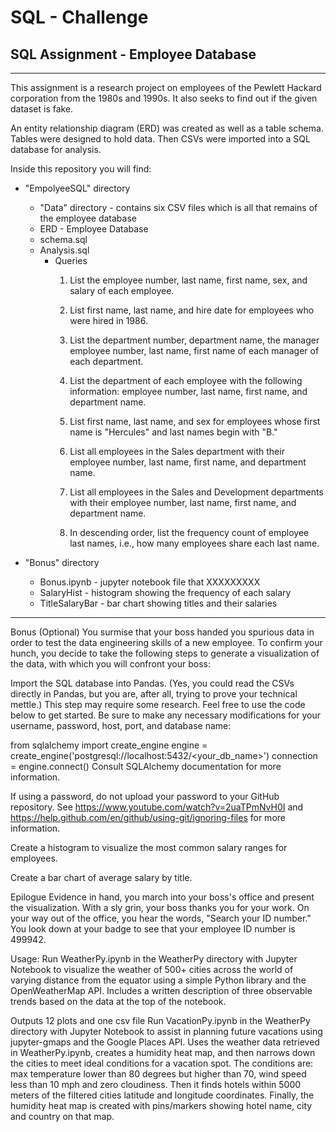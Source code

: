# SQL - Challenge
## SQL Assignment - Employee Database
***

This assignment is a research project on employees of the Pewlett Hackard corporation from the 1980s and 1990s.  It also seeks to find out if the given dataset is fake.

An entity relationship diagram (ERD) was created as well as a table schema.  Tables were designed to hold data.  Then CSVs were imported into a SQL database for analysis.  


Inside this repository you will find:
* "EmpolyeeSQL" directory
    * "Data" directory - contains six CSV files which is all that remains of the employee database
    * ERD - Employee Database
    * schema.sql
    * Analysis.sql
        * Queries    
            1.  List the employee number, last name, first name, sex, and salary of each employee.

            2.  List first name, last name, and hire date for employees who were hired in 1986.

            3.  List the department number, department name, the manager employee number, last name, first name of each manager of each department.

            4.  List the department of each employee with the following information: employee number, last name, first name, and department name.

            4.  List first name, last name, and sex for employees whose first name is "Hercules" and last names begin with "B."

            5.  List all employees in the Sales department with their employee number, last name, first name, and department name.

            6.  List all employees in the Sales and Development departments with their employee number, last name, first name, and department name.

            7.  In descending order, list the frequency count of employee last names, i.e., how many employees share each last name.

* "Bonus" directory
    * Bonus.ipynb - jupyter notebook file that XXXXXXXXX
    * SalaryHist - histogram showing the frequency of each salary
    * TitleSalaryBar - bar chart showing titles and their salaries

***
Bonus (Optional)
You surmise that your boss handed you spurious data in order to test the data engineering skills of a new employee. To confirm your hunch, you decide to take the following steps to generate a visualization of the data, with which you will confront your boss:

Import the SQL database into Pandas. (Yes, you could read the CSVs directly in Pandas, but you are, after all, trying to prove your technical mettle.) This step may require some research. Feel free to use the code below to get started. Be sure to make any necessary modifications for your username, password, host, port, and database name:

from sqlalchemy import create_engine
engine = create_engine('postgresql://localhost:5432/<your_db_name>')
connection = engine.connect()
Consult SQLAlchemy documentation for more information.

If using a password, do not upload your password to your GitHub repository. See https://www.youtube.com/watch?v=2uaTPmNvH0I and https://help.github.com/en/github/using-git/ignoring-files for more information.

Create a histogram to visualize the most common salary ranges for employees.

Create a bar chart of average salary by title.

Epilogue
Evidence in hand, you march into your boss's office and present the visualization. With a sly grin, your boss thanks you for your work. On your way out of the office, you hear the words, "Search your ID number." You look down at your badge to see that your employee ID number is 499942.


Usage:
Run WeatherPy.ipynb in the WeatherPy directory with Jupyter Notebook to visualize the weather of 500+ cities across the world of varying distance from the equator using a simple Python library and the OpenWeatherMap API. Includes a written description of three observable trends based on the data at the top of the notebook.

Outputs 12 plots and one csv file
Run VacationPy.ipynb in the WeatherPy directory with Jupyter Notebook to assist in planning future vacations using jupyter-gmaps and the Google Places API. Uses the weather data retrieved in WeatherPy.ipynb, creates a humidity heat map, and then narrows down the cities to meet ideal conditions for a vacation spot. The conditions are: max temperature lower than 80 degrees but higher than 70, wind speed less than 10 mph and zero cloudiness. Then it finds hotels within 5000 meters of the filtered cities latitude and longitude coordinates. Finally, the humidity heat map is created with pins/markers showing hotel name, city and country on that map.